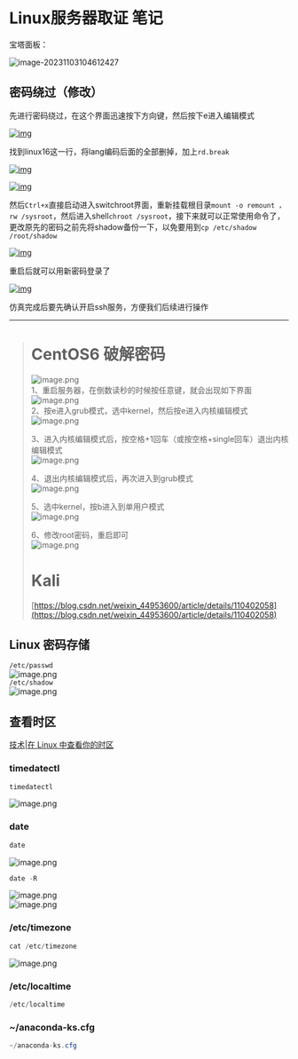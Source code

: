 # Linux服务器取证 笔记

宝塔面板：

![image-20231103104612427](img/Linux服务器取证.assets/image-20231103104612427.png)

## 密码绕过（修改）

先进行密码绕过，在这个界面迅速按下方向键，然后按下e进入编辑模式

[![img](img/Linux服务器取证.assets/2817142-20220605223526580-1130207612.png)](https://img2022.cnblogs.com/blog/2817142/202206/2817142-20220605223526580-1130207612.png)

找到linux16这一行，将lang编码后面的全部删掉，加上`rd.break`

[![img](img/Linux服务器取证.assets/2817142-20220605223526553-1224286858.png)](https://img2022.cnblogs.com/blog/2817142/202206/2817142-20220605223526553-1224286858.png)

[![img](img/Linux服务器取证.assets/2817142-20220605223526579-1964895361.png)](https://img2022.cnblogs.com/blog/2817142/202206/2817142-20220605223526579-1964895361.png)

然后`Ctrl+x`直接启动进入switchroot界面，重新挂载根目录`mount -o remount ，rw /sysroot`，然后进入shell`chroot /sysroot`，接下来就可以正常使用命令了，更改原先的密码之前先将shadow备份一下，以免要用到`cp /etc/shadow /root/shadow`

[![img](img/Linux服务器取证.assets/2817142-20220605223526646-1858171500.png)](https://img2022.cnblogs.com/blog/2817142/202206/2817142-20220605223526646-1858171500.png)

重启后就可以用新密码登录了

[![img](img/Linux服务器取证.assets/2817142-20220605223526536-647090428.png)](https://img2022.cnblogs.com/blog/2817142/202206/2817142-20220605223526536-647090428.png)

仿真完成后要先确认开启ssh服务，方便我们后续进行操作

---

> # CentOS6 破解密码
>
> ![image.png](img/Linux服务器取证.assets/20231018_0007005389.png)<br />1、重启服务器，在倒数读秒的时候按任意键，就会出现如下界面![image.png](img/Linux服务器取证.assets/20231018_0007004002.png)<br />2、按e进入grub模式，选中kernel，然后按e进入内核编辑模式<br />![image.png](img/Linux服务器取证.assets/20231018_0007012167.png)
>
> 3、进入内核编辑模式后，按空格+1回车（或按空格+single回车）退出内核编辑模式<br />![image.png](img/Linux服务器取证.assets/20231018_0007027008.png)
>
> 4、退出内核编辑模式后，再次进入到grub模式<br />![image.png](img/Linux服务器取证.assets/20231018_0007031170.png)
>
> 5、选中kernel，按b进入到单用户模式<br />![image.png](img/Linux服务器取证.assets/20231018_0007039113.png)
>
> 6、修改root密码，重启即可<br />![image.png](img/Linux服务器取证.assets/20231018_0007044843.png)
>
> # Kali
>
> [https://blog.csdn.net/weixin_44953600/article/details/110402058](https://blog.csdn.net/weixin_44953600/article/details/110402058)

## Linux 密码存储

`/etc/passwd`<br />![image.png](img/Linux服务器取证.assets/20231018_0006589192.png)<br />`/etc/shadow`<br />![image.png](img/Linux服务器取证.assets/20231018_0006596866.png)

## 查看时区

[技术|在 Linux 中查看你的时区](https://linux.cn/article-7970-1.html#:~:text=%E5%9C%A8%20Linux%20%E4%B8%AD%E6%9F%A5%E7%9C%8B%E4%BD%A0%E7%9A%84%E6%97%B6%E5%8C%BA%201%201%E3%80%81%E6%88%91%E4%BB%AC%E4%BB%8E%E4%BD%BF%E7%94%A8%E4%BC%A0%E7%BB%9F%E7%9A%84%20date%20%E5%91%BD%E4%BB%A4%E5%BC%80%E5%A7%8B,2%202%E3%80%81%E6%8E%A5%E4%B8%8B%E6%9D%A5%EF%BC%8C%E4%BD%A0%E5%90%8C%E6%A0%B7%E5%8F%AF%E4%BB%A5%E7%94%A8%20timedatectl%20%E5%91%BD%E4%BB%A4%203%203%E3%80%81%E8%BF%9B%E4%B8%80%E6%AD%A5%EF%BC%8C%E6%98%BE%E7%A4%BA%E6%96%87%E4%BB%B6%20%2Fetc%2Ftimezone%20%E7%9A%84%E5%86%85%E5%AE%B9)

### timedatectl

```java
timedatectl
```

![image.png](img/Linux服务器取证.assets/20231018_0006508727.png)

### date

```java
date
```

![image.png](img/Linux服务器取证.assets/20231018_0006514626.png)

```java
date -R
```

![image.png](img/Linux服务器取证.assets/20231018_0006517325.png)<br />![image.png](img/Linux服务器取证.assets/20231018_0006523050.png)

### /etc/timezone

```java
cat /etc/timezone
```

![image.png](img/Linux服务器取证.assets/20231018_0006539088.png)

### /etc/localtime

```java
/etc/localtime
```

### ~/anaconda-ks.cfg

```java
~/anaconda-ks.cfg
```

